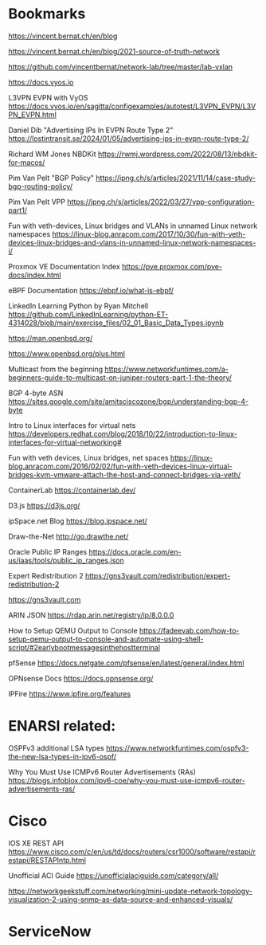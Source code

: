 # Bookmarks

https://vincent.bernat.ch/en/blog

https://vincent.bernat.ch/en/blog/2021-source-of-truth-network

https://github.com/vincentbernat/network-lab/tree/master/lab-vxlan

https://docs.vyos.io

L3VPN EVPN with VyOS  https://docs.vyos.io/en/sagitta/configexamples/autotest/L3VPN_EVPN/L3VPN_EVPN.html



Daniel Dib  "Advertising IPs In EVPN Route Type 2" https://lostintransit.se/2024/01/05/advertising-ips-in-evpn-route-type-2/

Richard WM Jones  NBDKit  https://rwmj.wordpress.com/2022/08/13/nbdkit-for-macos/

Pim Van Pelt "BGP Policy" https://ipng.ch/s/articles/2021/11/14/case-study-bgp-routing-policy/

Pim Van Pelt VPP  https://ipng.ch/s/articles/2022/03/27/vpp-configuration-part1/

Fun with veth-devices, Linux bridges and VLANs in unnamed Linux network namespaces  https://linux-blog.anracom.com/2017/10/30/fun-with-veth-devices-linux-bridges-and-vlans-in-unnamed-linux-network-namespaces-i/

Proxmox VE Documentation Index  https://pve.proxmox.com/pve-docs/index.html

eBPF Documentation  https://ebpf.io/what-is-ebpf/

LinkedIn Learning Python by Ryan Mitchell  https://github.com/LinkedInLearning/python-ET-4314028/blob/main/exercise_files/02_01_Basic_Data_Types.ipynb

https://man.openbsd.org/

https://www.openbsd.org/plus.html

Multicast from the beginning https://www.networkfuntimes.com/a-beginners-guide-to-multicast-on-juniper-routers-part-1-the-theory/

BGP 4-byte ASN https://sites.google.com/site/amitsciscozone/bgp/understanding-bgp-4-byte

Intro to Linux interfaces for virtual nets https://developers.redhat.com/blog/2018/10/22/introduction-to-linux-interfaces-for-virtual-networking#

Fun with veth devices, Linux bridges, net spaces https://linux-blog.anracom.com/2016/02/02/fun-with-veth-devices-linux-virtual-bridges-kvm-vmware-attach-the-host-and-connect-bridges-via-veth/

ContainerLab https://containerlab.dev/

D3.js https://d3js.org/

ipSpace.net Blog https://blog.ipspace.net/

Draw-the-Net http://go.drawthe.net/

Oracle Public IP Ranges https://docs.oracle.com/en-us/iaas/tools/public_ip_ranges.json

Expert Redistribution 2  https://gns3vault.com/redistribution/expert-redistribution-2

https://gns3vault.com

ARIN JSON  https://rdap.arin.net/registry/ip/8.0.0.0

How to Setup QEMU Output to Console  https://fadeevab.com/how-to-setup-qemu-output-to-console-and-automate-using-shell-script/#2earlybootmessagesinthehostterminal

pfSense https://docs.netgate.com/pfsense/en/latest/general/index.html

OPNsense Docs  https://docs.opnsense.org/

IPFire  https://www.ipfire.org/features

# ENARSI related:
OSPFv3 additional LSA types https://www.networkfuntimes.com/ospfv3-the-new-lsa-types-in-ipv6-ospf/

Why You Must Use ICMPv6 Router Advertisements (RAs) https://blogs.infoblox.com/ipv6-coe/why-you-must-use-icmpv6-router-advertisements-ras/



# Cisco
IOS XE REST API https://www.cisco.com/c/en/us/td/docs/routers/csr1000/software/restapi/restapi/RESTAPIntp.html

Unofficial ACI Guide https://unofficialaciguide.com/category/all/

https://networkgeekstuff.com/networking/mini-update-network-topology-visualization-2-using-snmp-as-data-source-and-enhanced-visuals/

# ServiceNow

